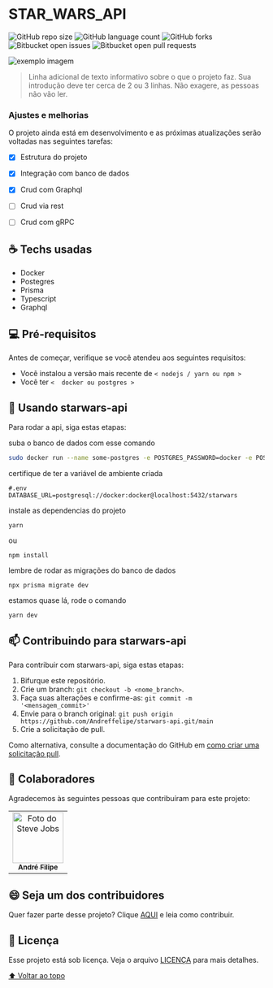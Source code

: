 # STAR_WARS_API

![GitHub repo size](https://img.shields.io/github/repo-size/iuricode/README-template?style=for-the-badge)
![GitHub language count](https://img.shields.io/github/languages/count/iuricode/README-template?style=for-the-badge)
![GitHub forks](https://img.shields.io/github/forks/iuricode/README-template?style=for-the-badge)
![Bitbucket open issues](https://img.shields.io/bitbucket/issues/iuricode/README-template?style=for-the-badge)
![Bitbucket open pull requests](https://img.shields.io/bitbucket/pr-raw/iuricode/README-template?style=for-the-badge)

<img src="exemplo-image.png" alt="exemplo imagem">

> Linha adicional de texto informativo sobre o que o projeto faz. Sua introdução deve ter cerca de 2 ou 3 linhas. Não exagere, as pessoas não vão ler.

### Ajustes e melhorias

O projeto ainda está em desenvolvimento e as próximas atualizações serão voltadas nas seguintes tarefas:

- [x] Estrutura do projeto
- [x] Integração com banco de dados
- [x] Crud com Graphql
- [ ] Crud via rest
- [ ] Crud com gRPC


## ☕ Techs usadas
* Docker
* Postegres
* Prisma
* Typescript
* Graphql


## 💻 Pré-requisitos

Antes de começar, verifique se você atendeu aos seguintes requisitos:
* Você instalou a versão mais recente de `< nodejs / yarn ou npm >`
* Você ter  `<  docker ou postgres >`


## 🚀 Usando starwars-api

Para rodar a api, siga estas etapas:

suba o banco de dados com esse comando

```bash
sudo docker run --name some-postgres -e POSTGRES_PASSWORD=docker -e POSTGRES_USER=docker -e POSTGRES_DB=starwars -p 5432:5432 -d postgres
```

certifique de ter a variável de ambiente criada

```
#.env
DATABASE_URL=postgresql://docker:docker@localhost:5432/starwars
```
instale as dependencias do projeto

```
yarn
```
ou
```
npm install
```

lembre de rodar as migrações do banco de dados

```
npx prisma migrate dev
```

estamos quase lá, rode o comando

```
yarn dev
```

## 📫 Contribuindo para starwars-api
<!---Se o seu README for longo ou se você tiver algum processo ou etapas específicas que deseja que os contribuidores sigam, considere a criação de um arquivo CONTRIBUTING.md separado--->
Para contribuir com starwars-api, siga estas etapas:

1. Bifurque este repositório.
2. Crie um branch: `git checkout -b <nome_branch>`.
3. Faça suas alterações e confirme-as: `git commit -m '<mensagem_commit>'`
4. Envie para o branch original: `git push origin https://github.com/Andreffelipe/starwars-api.git/main`
5. Crie a solicitação de pull.

Como alternativa, consulte a documentação do GitHub em [como criar uma solicitação pull](https://help.github.com/en/github/collaborating-with-issues-and-pull-requests/creating-a-pull-request).

## 🤝 Colaboradores

Agradecemos às seguintes pessoas que contribuíram para este projeto:

<table>
  <tr>
    <td align="center">
      <a href="https://github.com/Andreffelipe">
        <img src="https://avatars.githubusercontent.com/u/51796413?v=4" width="100px;" alt="Foto do Steve Jobs"/><br>
        <sub>
          <b>André Filipe</b>
        </sub>
      </a>
    </td>
  </tr>
</table>


## 😄 Seja um dos contribuidores<br>

Quer fazer parte desse projeto? Clique [AQUI](CONTRIBUTING.md) e leia como contribuir.

## 📝 Licença

Esse projeto está sob licença. Veja o arquivo [LICENÇA](LICENSE.md) para mais detalhes.

[⬆ Voltar ao topo](#STAR_WARS_API)<br>
